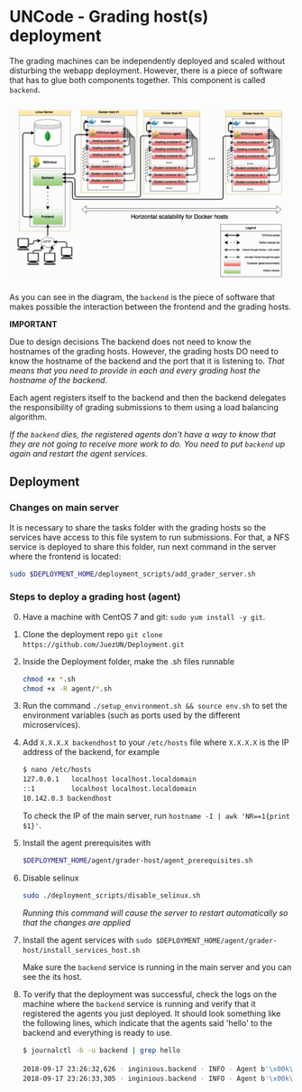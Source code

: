 # UNCode - Grading host(s) deployment

The grading machines can be independently deployed and scaled without disturbing the webapp deployment. However, there is a piece of software that has to glue both components together. This component is called `backend`.

![UNCode's architecture](architecture.PNG?raw=true "Title")

As you can see in the diagram, the `backend` is the piece of software that makes possible the interaction between the frontend and the grading hosts.

**IMPORTANT**

Due to design decisions The backend does not need to know the hostnames of the grading hosts. However, the grading hosts DO need to know the hostname of the backend and the port that it is listening to. *That means that you need to provide in each and every grading host the hostname of the backend*.

Each agent registers itself to the backend and then the backend delegates the responsibility of grading submissions to them using a load balancing algorithm.

*If the `backend` dies, the registered agents don't have a way to know that they are not going to receive more work to do. You need to put `backend` up again and restart the agent services.*

## Deployment

### Changes on main server

It is necessary to share the tasks folder with the grading hosts so the services have access to this file system to run submissions. For that, a NFS service is deployed to share this folder, run next command in the server where the frontend is located: 
    
```bash
sudo $DEPLOYMENT_HOME/deployment_scripts/add_grader_server.sh
```

### Steps to deploy a grading host (agent)

0. Have a machine with CentOS 7 and git: `sudo yum install -y git`.

1. Clone the deployment repo `git clone https://github.com/JuezUN/Deployment.git`

2. Inside the Deployment folder, make the .sh files runnable
    
    ```bash
    chmod +x *.sh
    chmod +x -R agent/*.sh
    ```

3. Run the command `./setup_environment.sh && source env.sh` to set the environment variables (such as ports used by the different microservices).

4. Add `X.X.X.X backendhost` to your `/etc/hosts` file where `X.X.X.X` is the IP address of the backend, for example 

    ```bash
    $ nano /etc/hosts
    127.0.0.1   localhost localhost.localdomain
    ::1         localhost localhost.localdomain
    10.142.0.3 backendhost
    ```
    
    To check the IP of the main server, run `hostname -I | awk 'NR==1{print $1}'`.

5. Install the agent prerequisites with

    ```bash
    $DEPLOYMENT_HOME/agent/grader-host/agent_prerequisites.sh
    ```

6. Disable selinux

   ```bash
   sudo ./deployment_scripts/disable_selinux.sh
   ```

   *Running this command will cause the server to restart automatically so that the changes are applied*

7. Install the agent services with `sudo $DEPLOYMENT_HOME/agent/grader-host/install_services_host.sh`
    
    Make sure the `backend` service is running in the main server and you can see the its host.

8. To verify that the deployment was successful, check the logs on the machine where the `backend` service is running and verify that it registered the agents you just deployed. It should look something like the following lines, which indicate that the agents said 'hello' to the backend and everything is ready to use.

    ```bash
    $ journalctl -b -u backend | grep hello
    
    2018-09-17 23:26:32,626 - inginious.backend - INFO - Agent b'\x00k\x8bEi' () said hello
    2018-09-17 23:26:33,305 - inginious.backend - INFO - Agent b'\x00k\x8bEj' () said hello
    ```
